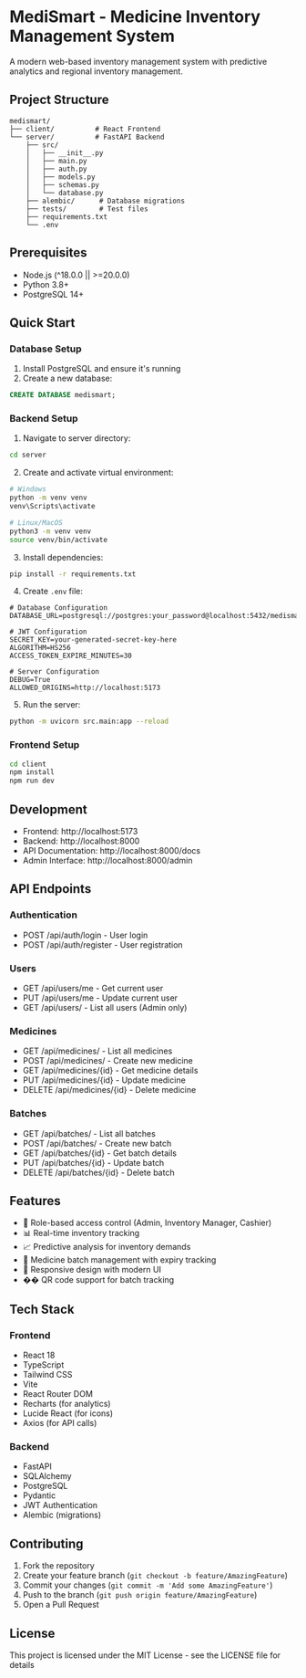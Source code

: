 # MediSmart - Medicine Inventory Management System

A modern web-based inventory management system with predictive analytics and regional inventory management.

## Project Structure

```
medismart/
├── client/          # React Frontend
└── server/          # FastAPI Backend
    ├── src/
    │   ├── __init__.py
    │   ├── main.py
    │   ├── auth.py
    │   ├── models.py
    │   ├── schemas.py
    │   └── database.py
    ├── alembic/      # Database migrations
    ├── tests/        # Test files
    ├── requirements.txt
    └── .env
```

## Prerequisites

- Node.js (^18.0.0 || >=20.0.0)
- Python 3.8+
- PostgreSQL 14+

## Quick Start

### Database Setup

1. Install PostgreSQL and ensure it's running
2. Create a new database:
```sql
CREATE DATABASE medismart;
```

### Backend Setup

1. Navigate to server directory:
```bash
cd server
```

2. Create and activate virtual environment:
```bash
# Windows
python -m venv venv
venv\Scripts\activate

# Linux/MacOS
python3 -m venv venv
source venv/bin/activate
```

3. Install dependencies:
```bash
pip install -r requirements.txt
```

4. Create `.env` file:
```env
# Database Configuration
DATABASE_URL=postgresql://postgres:your_password@localhost:5432/medismart

# JWT Configuration
SECRET_KEY=your-generated-secret-key-here
ALGORITHM=HS256
ACCESS_TOKEN_EXPIRE_MINUTES=30

# Server Configuration
DEBUG=True
ALLOWED_ORIGINS=http://localhost:5173
```

5. Run the server:
```bash
python -m uvicorn src.main:app --reload
```

### Frontend Setup

```bash
cd client
npm install
npm run dev
```

## Development

- Frontend: http://localhost:5173
- Backend: http://localhost:8000
- API Documentation: http://localhost:8000/docs
- Admin Interface: http://localhost:8000/admin

## API Endpoints

### Authentication
- POST /api/auth/login - User login
- POST /api/auth/register - User registration

### Users
- GET /api/users/me - Get current user
- PUT /api/users/me - Update current user
- GET /api/users/ - List all users (Admin only)

### Medicines
- GET /api/medicines/ - List all medicines
- POST /api/medicines/ - Create new medicine
- GET /api/medicines/{id} - Get medicine details
- PUT /api/medicines/{id} - Update medicine
- DELETE /api/medicines/{id} - Delete medicine

### Batches
- GET /api/batches/ - List all batches
- POST /api/batches/ - Create new batch
- GET /api/batches/{id} - Get batch details
- PUT /api/batches/{id} - Update batch
- DELETE /api/batches/{id} - Delete batch

## Features

- 🔐 Role-based access control (Admin, Inventory Manager, Cashier)
- 📊 Real-time inventory tracking
- 📈 Predictive analysis for inventory demands
- 🏥 Medicine batch management with expiry tracking
- 📱 Responsive design with modern UI
- �� QR code support for batch tracking

## Tech Stack

### Frontend
- React 18
- TypeScript
- Tailwind CSS
- Vite
- React Router DOM
- Recharts (for analytics)
- Lucide React (for icons)
- Axios (for API calls)

### Backend
- FastAPI
- SQLAlchemy
- PostgreSQL
- Pydantic
- JWT Authentication
- Alembic (migrations)

## Contributing

1. Fork the repository
2. Create your feature branch (`git checkout -b feature/AmazingFeature`)
3. Commit your changes (`git commit -m 'Add some AmazingFeature'`)
4. Push to the branch (`git push origin feature/AmazingFeature`)
5. Open a Pull Request

## License

This project is licensed under the MIT License - see the LICENSE file for details

